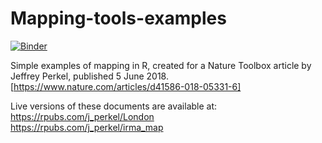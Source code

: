 # Mapping-tools-examples

[![Binder](https://mybinder.org/badge_logo.svg)](https://mybinder.org/v2/gh/kbroman/FruitSnacksBinder/master?urlpath=rstudio)

Simple examples of mapping in R, created for a Nature Toolbox article by Jeffrey Perkel, published 5 June 2018. [https://www.nature.com/articles/d41586-018-05331-6]

Live versions of these documents are available at:  
https://rpubs.com/j_perkel/London  
https://rpubs.com/j_perkel/irma_map  
